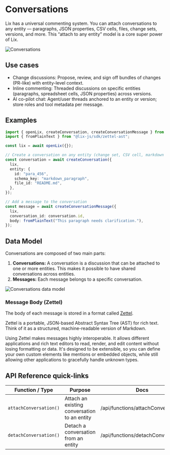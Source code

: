 # Conversations

Lix has a universal commenting system. You can attach conversations to any entity — paragraphs, JSON properties, CSV cells, files, change sets, versions, and more. This “attach to any entity” model is a core super power of Lix.

![Conversations](/comments.svg)

## Use cases

- Change discussions: Propose, review, and sign off bundles of changes (PR-like) with entity-level context.
- Inline commenting: Threaded discussions on specific entities (paragraphs, spreadsheet cells, JSON properties) across versions.
- AI co-pilot chat: Agent/user threads anchored to an entity or version; store roles and tool metadata per message.

## Examples

```ts
import { openLix, createConversation, createConversationMessage } from "@lix-js/sdk";
import { fromPlainText } from "@lix-js/sdk/zettel-ast";

const lix = await openLix({});

// Create a conversation on any entity (change set, CSV cell, markdown paragraph, etc.)
const conversation = await createConversation({
  lix,
  entity: {
    id: "para_456",
    schema_key: "markdown_paragraph",
    file_id: "README.md",
  },
});

// Add a message to the conversation
const message = await createConversationMessage({
  lix,
  conversation_id: conversation.id,
  body: fromPlainText("This paragraph needs clarification."),
});
```

## Data Model

Conversations are composed of two main parts:

1. **Conversations:** A conversation is a discussion that can be attached to one or more entities. This makes it possible to have shared conversations across entities.
2. **Messages:** Each message belongs to a specific conversation.

![Conversations data model](/comments-data-model.svg)

### Message Body (Zettel)

The body of each message is stored in a format called [Zettel](https://github.com/opral/monorepo/tree/main/packages/zettel/zettel-ast).

Zettel is a portable, JSON-based Abstract Syntax Tree (AST) for rich text. Think of it as a structured, machine-readable version of Markdown.

Using Zettel makes messages highly interoperable. It allows different applications and rich text editors to read, render, and edit content without losing formatting or data. It's designed to be extensible, so you can define your own custom elements like mentions or embedded objects, while still allowing other applications to gracefully handle unknown types.

## API Reference quick-links

| Function / Type        | Purpose                                 | Docs                                           |
| ---------------------- | --------------------------------------- | ---------------------------------------------- |
| `attachConversation()` | Attach an existing conversation to an entity | /api/functions/attachConversation |
| `detachConversation()` | Detach a conversation from an entity    | /api/functions/detachConversation |
